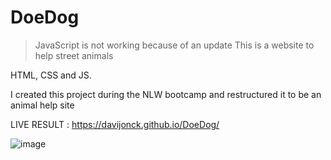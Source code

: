 # DoeDog
> JavaScript is not working because of an update
This is a website to help street animals

HTML, CSS and JS.

I created this project during the NLW bootcamp and restructured it to be an animal help site

LIVE RESULT : https://davijonck.github.io/DoeDog/

![image](https://user-images.githubusercontent.com/17154364/169373679-a3547a2f-1b6c-4cdc-a8b0-99e99618258b.png)

